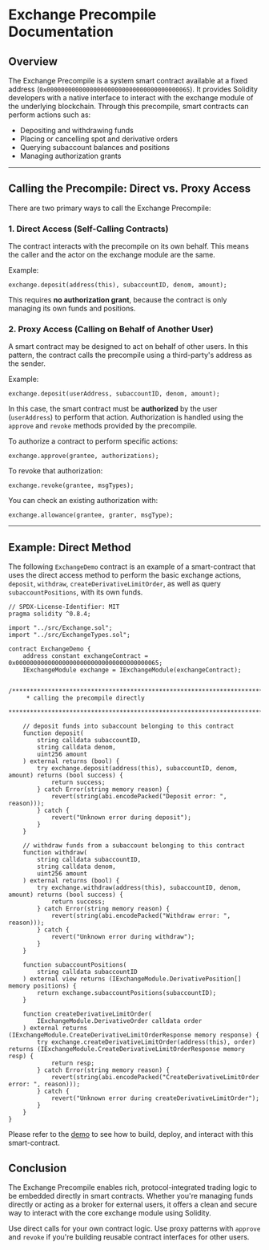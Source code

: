 # Exchange Precompile Documentation

## Overview

The Exchange Precompile is a system smart contract available at a fixed address 
(`0x0000000000000000000000000000000000000065`). It provides Solidity developers 
with a native interface to interact with the exchange module of the underlying 
blockchain. Through this precompile, smart contracts can perform actions such 
as:

* Depositing and withdrawing funds
* Placing or cancelling spot and derivative orders
* Querying subaccount balances and positions
* Managing authorization grants

---

## Calling the Precompile: Direct vs. Proxy Access

There are two primary ways to call the Exchange Precompile:

### 1. **Direct Access (Self-Calling Contracts)**

The contract interacts with the precompile on its own behalf. This means the caller and the actor on the exchange module are the same.

Example:

```solidity
exchange.deposit(address(this), subaccountID, denom, amount);
```

This requires **no authorization grant**, because the contract is only managing its own funds and positions.

### 2. **Proxy Access (Calling on Behalf of Another User)**

A smart contract may be designed to act on behalf of other users. In this pattern, the contract calls the precompile using a third-party's address as the sender.

Example:

```solidity
exchange.deposit(userAddress, subaccountID, denom, amount);
```

In this case, the smart contract must be **authorized** by the user (`userAddress`) to perform that action. Authorization is handled using the `approve` and `revoke` methods provided by the precompile.

To authorize a contract to perform specific actions:

```solidity
exchange.approve(grantee, authorizations);
```

To revoke that authorization:

```solidity
exchange.revoke(grantee, msgTypes);
```

You can check an existing authorization with:

```solidity
exchange.allowance(grantee, granter, msgType);
```

---

## Example: Direct Method

The following `ExchangeDemo` contract is an example of a smart-contract that uses
the direct access method to perform the basic exchange actions, `deposit`, 
`withdraw`, `createDerivativeLimitOrder`, as well as query `subaccountPositions`,
with its own funds.

```
// SPDX-License-Identifier: MIT
pragma solidity ^0.8.4;

import "../src/Exchange.sol";
import "../src/ExchangeTypes.sol";

contract ExchangeDemo {
    address constant exchangeContract = 0x0000000000000000000000000000000000000065;
    IExchangeModule exchange = IExchangeModule(exchangeContract);

    /***************************************************************************
     * calling the precompile directly
    ****************************************************************************/

    // deposit funds into subaccount belonging to this contract
    function deposit(
        string calldata subaccountID,
        string calldata denom,
        uint256 amount
    ) external returns (bool) {
        try exchange.deposit(address(this), subaccountID, denom, amount) returns (bool success) {
            return success;
        } catch Error(string memory reason) {
            revert(string(abi.encodePacked("Deposit error: ", reason)));
        } catch {
            revert("Unknown error during deposit");
        }
    }

    // withdraw funds from a subaccount belonging to this contract
    function withdraw(
        string calldata subaccountID,
        string calldata denom,
        uint256 amount
    ) external returns (bool) {
        try exchange.withdraw(address(this), subaccountID, denom, amount) returns (bool success) {
            return success;
        } catch Error(string memory reason) {
            revert(string(abi.encodePacked("Withdraw error: ", reason)));
        } catch {
            revert("Unknown error during withdraw");
        }
    }

    function subaccountPositions(
        string calldata subaccountID
    ) external view returns (IExchangeModule.DerivativePosition[] memory positions) {
        return exchange.subaccountPositions(subaccountID);
    }

    function createDerivativeLimitOrder(
        IExchangeModule.DerivativeOrder calldata order
    ) external returns (IExchangeModule.CreateDerivativeLimitOrderResponse memory response) {
        try exchange.createDerivativeLimitOrder(address(this), order) returns (IExchangeModule.CreateDerivativeLimitOrderResponse memory resp) {
            return resp;
        } catch Error(string memory reason) {
            revert(string(abi.encodePacked("CreateDerivativeLimitOrder error: ", reason)));
        } catch {
            revert("Unknown error during createDerivativeLimitOrder");
        }
    }
}
```

Please refer to the [demo](demos/exchange/README.md) to see how to build, deploy,
and interact with this smart-contract.

## Conclusion

The Exchange Precompile enables rich, protocol-integrated trading logic to be 
embedded directly in smart contracts. Whether you're managing funds directly or 
acting as a broker for external users, it offers a clean and secure way to 
interact with the core exchange module using Solidity.

Use direct calls for your own contract logic. Use proxy patterns with `approve` 
and `revoke` if you're building reusable contract interfaces for other users.
